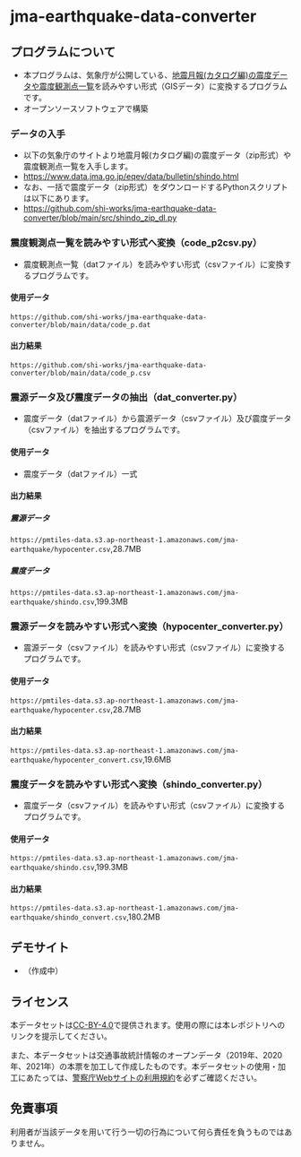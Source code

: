# jma-earthquake-data-converter
## プログラムについて
- 本プログラムは、気象庁が公開している、[地震月報(カタログ編)の震度データや震度観測点一覧](https://www.data.jma.go.jp/eqev/data/bulletin/shindo.html)を読みやすい形式（GISデータ）に変換するプログラムです。
- オープンソースソフトウェアで構築

### データの入手
- 以下の気象庁のサイトより地震月報(カタログ編)の震度データ（zip形式）や震度観測点一覧を入手します。
- https://www.data.jma.go.jp/eqev/data/bulletin/shindo.html
- なお、一括で震度データ（zip形式）をダウンロードするPythonスクリプトは以下にあります。
- https://github.com/shi-works/jma-earthquake-data-converter/blob/main/src/shindo_zip_dl.py

### 震度観測点一覧を読みやすい形式へ変換（code_p2csv.py）
- 震度観測点一覧（datファイル）を読みやすい形式（csvファイル）に変換するプログラムです。
#### 使用データ
`https://github.com/shi-works/jma-earthquake-data-converter/blob/main/data/code_p.dat`
#### 出力結果
`https://github.com/shi-works/jma-earthquake-data-converter/blob/main/data/code_p.csv`

### 震源データ及び震度データの抽出（dat_converter.py）
- 震度データ（datファイル）から震源データ（csvファイル）及び震度データ（csvファイル）を抽出するプログラムです。
#### 使用データ
- 震度データ（datファイル）一式
#### 出力結果
##### 震源データ
`https://pmtiles-data.s3.ap-northeast-1.amazonaws.com/jma-earthquake/hypocenter.csv`,28.7MB
##### 震度データ
`https://pmtiles-data.s3.ap-northeast-1.amazonaws.com/jma-earthquake/shindo.csv`,199.3MB

### 震源データを読みやすい形式へ変換（hypocenter_converter.py）
- 震源データ（csvファイル）を読みやすい形式（csvファイル）に変換するプログラムです。
#### 使用データ
`https://pmtiles-data.s3.ap-northeast-1.amazonaws.com/jma-earthquake/hypocenter.csv`,28.7MB
#### 出力結果
`https://pmtiles-data.s3.ap-northeast-1.amazonaws.com/jma-earthquake/hypocenter_convert.csv`,19.6MB

### 震度データを読みやすい形式へ変換（shindo_converter.py）
- 震度データ（csvファイル）を読みやすい形式（csvファイル）に変換するプログラムです。
#### 使用データ
`https://pmtiles-data.s3.ap-northeast-1.amazonaws.com/jma-earthquake/shindo.csv`,199.3MB
#### 出力結果
`https://pmtiles-data.s3.ap-northeast-1.amazonaws.com/jma-earthquake/shindo_convert.csv`,180.2MB

## デモサイト
- （作成中）

## ライセンス
本データセットは[CC-BY-4.0](https://github.com/shi-works/traffic-accident-pmtiles/blob/main/LICENSE)で提供されます。使用の際には本レポジトリへのリンクを提示してください。

また、本データセットは交通事故統計情報のオープンデータ（2019年、2020年、2021年）の本票を加工して作成したものです。本データセットの使用・加工にあたっては、[警察庁Webサイトの利用規約](https://www.npa.go.jp/rules/index.html)を必ずご確認ください。

## 免責事項
利用者が当該データを用いて行う一切の行為について何ら責任を負うものではありません。
